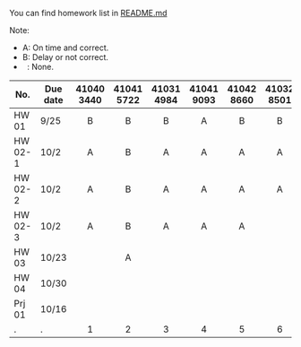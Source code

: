 You can find homework list in <a href="https://github.com/cnchenpu/data-comm/blob/master/README.md#homework--project"> README.md </a>

Note: <br>
- A: On time and correct.
- B: Delay or not correct.
- &nbsp;&nbsp;: None.  

|No.|Due date|41040 3440|41041 5722|41031 4984|41041 9093|41042 8660|41032 8501|41032 8755|41031 5257|41032 8747|41022 6238|41022 6335|41012 4575|41052 8193|41032 8462|41032 8810|
|----|----|:----:|:----:|:----:|:----:|:----:|:----:|:----:|:----:|:----:|:----:|:----:|:----:|:----:|:----:|:----:|
|HW 01  |9/25|B|B|B|A|B|B| |B|B| | | |A| | |
|HW 02-1|10/2|A|B|A|A|A|A|A|A|A| | | |A| | |
|HW 02-2|10/2|A|B|A|A|A|A|A|A|A|A|A| |A| | |
|HW 02-3|10/2|A|B|A|A|A| |A|A|A|A|A| |A| | |
|HW 03 |10/23| |A| | | | | | | | | | | | | |
|HW 04 |10/30| | | | | | | | | | | | | | | |
|Prj 01|10/16| | | | | | | | | | |A| |A| | |
|.     |.    |1|2|3|4|5|6|7|8|9|a|b|c|d|e|f|
